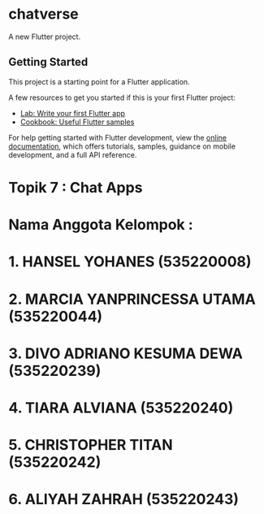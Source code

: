 # chatverse

A new Flutter project.

## Getting Started

This project is a starting point for a Flutter application.

A few resources to get you started if this is your first Flutter project:

- [Lab: Write your first Flutter app](https://docs.flutter.dev/get-started/codelab)
- [Cookbook: Useful Flutter samples](https://docs.flutter.dev/cookbook)

For help getting started with Flutter development, view the
[online documentation](https://docs.flutter.dev/), which offers tutorials,
samples, guidance on mobile development, and a full API reference.

# Topik 7 : Chat Apps

# Nama Anggota Kelompok :
# 1. HANSEL YOHANES (535220008)
# 2. MARCIA YANPRINCESSA UTAMA (535220044)
# 3. DIVO ADRIANO KESUMA DEWA (535220239)
# 4. TIARA ALVIANA (535220240)
# 5. CHRISTOPHER TITAN (535220242)
# 6. ALIYAH ZAHRAH (535220243)
